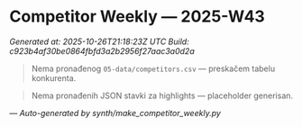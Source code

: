 # Competitor Weekly — 2025-W43

_Generated at: 2025-10-26T21:18:23Z UTC_
_Build: c923b4af30be0864fbfd3a2b2956f27aac3a0d2a_

> Nema pronađenog `05-data/competitors.csv` — preskačem tabelu konkurenta.

> Nema pronađenih JSON stavki za highlights — placeholder generisan.

—
_Auto-generated by synth/make_competitor_weekly.py_